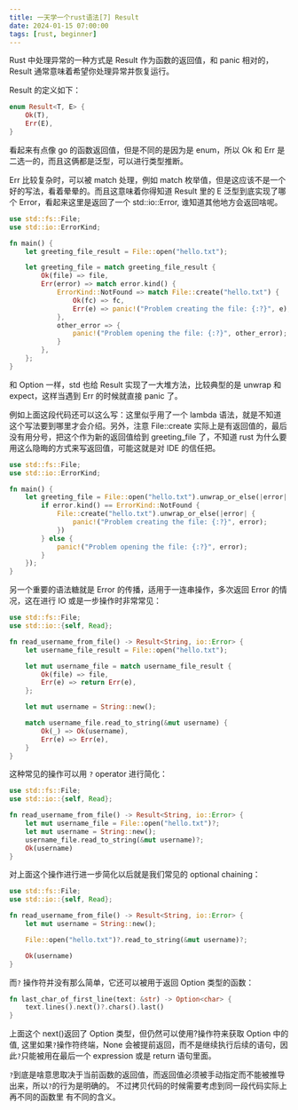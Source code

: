 ```yaml
---
title: 一天学一个rust语法[7] Result
date: 2024-01-15 07:00:00
tags: [rust, beginner]
---
```


Rust 中处理异常的一种方式是 Result 作为函数的返回值，和 panic 相对的，Result 通常意味着希望你处理异常并恢复运行。

Result 的定义如下：

```rust
enum Result<T, E> {
    Ok(T),
    Err(E),
}
```

看起来有点像 go 的函数返回值，但是不同的是因为是 enum，所以 Ok 和 Err 是二选一的，而且这俩都是泛型，可以进行类型推断。

Err 比较复杂时，可以被 match 处理，例如 match 枚举值，但是这应该不是一个好的写法，看着晕晕的。而且这意味着你得知道 Result 里的 E 泛型到底实现了哪个 Error，看起来这里是返回了一个 std::io::Error, 谁知道其他地方会返回啥呢。

```rust
use std::fs::File;
use std::io::ErrorKind;

fn main() {
    let greeting_file_result = File::open("hello.txt");

    let greeting_file = match greeting_file_result {
        Ok(file) => file,
        Err(error) => match error.kind() {
            ErrorKind::NotFound => match File::create("hello.txt") {
                Ok(fc) => fc,
                Err(e) => panic!("Problem creating the file: {:?}", e),
            },
            other_error => {
                panic!("Problem opening the file: {:?}", other_error);
            }
        },
    };
}
```

和 Option 一样，std 也给 Result 实现了一大堆方法，比较典型的是 unwrap 和 expect，这样当遇到 Err 的时候就直接 panic 了。

例如上面这段代码还可以这么写：这里似乎用了一个 lambda 语法，就是不知道这个写法要到哪里才会介绍。另外，注意 File::create 实际上是有返回值的，最后没有用分号，把这个作为新的返回值给到 greeting_file 了，不知道 rust 为什么要用这么隐晦的方式来写返回值，可能这就是对 IDE 的信任把。

```rust
use std::fs::File;
use std::io::ErrorKind;

fn main() {
    let greeting_file = File::open("hello.txt").unwrap_or_else(|error| {
        if error.kind() == ErrorKind::NotFound {
            File::create("hello.txt").unwrap_or_else(|error| {
                panic!("Problem creating the file: {:?}", error);
            })
        } else {
            panic!("Problem opening the file: {:?}", error);
        }
    });
}
```

另一个重要的语法糖就是 Error 的传播，适用于一连串操作，多次返回 Error 的情况，这在进行 IO 或是一步操作时非常常见：

```rust
use std::fs::File;
use std::io::{self, Read};

fn read_username_from_file() -> Result<String, io::Error> {
    let username_file_result = File::open("hello.txt");

    let mut username_file = match username_file_result {
        Ok(file) => file,
        Err(e) => return Err(e),
    };

    let mut username = String::new();

    match username_file.read_to_string(&mut username) {
        Ok(_) => Ok(username),
        Err(e) => Err(e),
    }
}

```

这种常见的操作可以用 `?` operator 进行简化：

```rust
use std::fs::File;
use std::io::{self, Read};

fn read_username_from_file() -> Result<String, io::Error> {
    let mut username_file = File::open("hello.txt")?;
    let mut username = String::new();
    username_file.read_to_string(&mut username)?;
    Ok(username)
}
```

对上面这个操作进行进一步简化以后就是我们常见的 optional chaining：

```rust
use std::fs::File;
use std::io::{self, Read};

fn read_username_from_file() -> Result<String, io::Error> {
    let mut username = String::new();

    File::open("hello.txt")?.read_to_string(&mut username)?;

    Ok(username)
}

```

而`?` 操作符并没有那么简单，它还可以被用于返回 Option 类型的函数：

```rust
fn last_char_of_first_line(text: &str) -> Option<char> {
    text.lines().next()?.chars().last()
}

```

上面这个 next()返回了 Option 类型，但仍然可以使用?操作符来获取 Option 中的值, 这里如果`?`操作符终端，None 会被提前返回，而不是继续执行后续的语句，因此`?`只能被用在最后一个 expression 或是 return 语句里面。

`?`到底是啥意思取决于当前函数的返回值，而返回值必须被手动指定而不能被推导出来，所以`?`的行为是明确的。
不过拷贝代码的时候需要考虑到同一段代码实际上再不同的函数里 有不同的含义。
